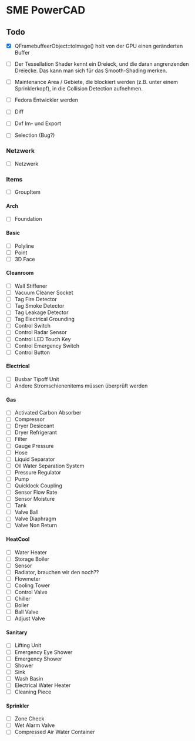 # SME PowerCAD

## Todo

- [x] QFramebuffeerObject::toImage() holt von der GPU einen geränderten Buffer
- [ ] Der Tessellation Shader kennt ein Dreieck, und die daran angrenzenden Dreiecke. Das kann man sich für das Smooth-Shading merken.

- [ ] Maintenance Area / Gebiete, die blockiert werden (z.B. unter einem Sprinklerkopf), in die Collision Detection aufnehmen.

- [ ] Fedora Entwickler werden

- [ ] Diff

- [ ] Dxf Im- und Export

- [ ] Selection (Bug?)

### Netzwerk
- [ ] Netzwerk

### Items
- [ ] GroupItem

#### Arch
- [ ] Foundation

#### Basic
- [ ] Polyline
- [ ] Point
- [ ] 3D Face

#### Cleanroom
- [ ] Wall Stiffener
- [ ] Vacuum Cleaner Socket
- [ ] Tag Fire Detector
- [ ] Tag Smoke Detector
- [ ] Tag Leakage Detector
- [ ] Tag Electrical Grounding
- [ ] Control Switch
- [ ] Control Radar Sensor
- [ ] Control LED Touch Key
- [ ] Control Emergency Switch
- [ ] Control Button

#### Electrical
- [ ] Busbar Tipoff Unit
- [ ] Andere Stromschienenitems müssen überprüft werden

#### Gas
- [ ] Activated Carbon Absorber
- [ ] Compressor
- [ ] Dryer Desiccant
- [ ] Dryer Refrigerant
- [ ] Filter
- [ ] Gauge Pressure
- [ ] Hose
- [ ] Liquid Separator
- [ ] Oil Water Separation System
- [ ] Pressure Regulator
- [ ] Pump
- [ ] Quicklock Coupling
- [ ] Sensor Flow Rate
- [ ] Sensor Moisture
- [ ] Tank
- [ ] Valve Ball
- [ ] Valve Diaphragm
- [ ] Valve Non Return

#### HeatCool
- [ ] Water Heater
- [ ] Storage Boiler
- [ ] Sensor
- [ ] Radiator, brauchen wir den noch??
- [ ] Flowmeter
- [ ] Cooling Tower
- [ ] Control Valve
- [ ] Chiller
- [ ] Boiler
- [ ] Ball Valve
- [ ] Adjust Valve

#### Sanitary
- [ ] Lifting Unit
- [ ] Emergency Eye Shower
- [ ] Emergency Shower
- [ ] Shower
- [ ] Sink
- [ ] Wash Basin
- [ ] Electrical Water Heater
- [ ] Cleaning Piece

#### Sprinkler
- [ ] Zone Check
- [ ] Wet Alarm Valve
- [ ] Compressed Air Water Container
